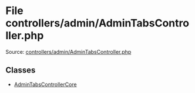 File controllers/admin/AdminTabsController.php
=========

Source: [controllers/admin/AdminTabsController.php](https://github.com/PrestaShop/PrestaShop/blob/1.6.0.12/controllers/admin/AdminTabsController.php)


Classes
-------

* [AdminTabsControllerCore](class.AdminTabsControllerCore.md)

